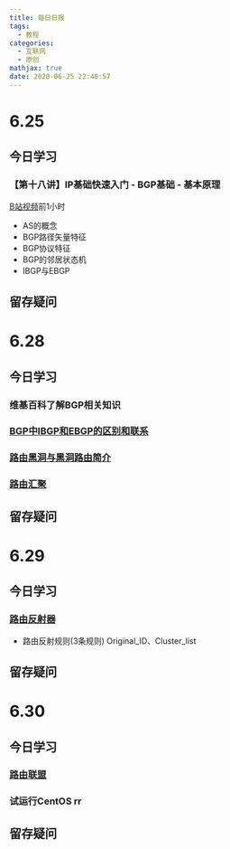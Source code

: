 ```yaml
---
title: 每日日报
tags:
  - 教程
categories:
  - 互联网
  - 原创
mathjax: true
date: 2020-06-25 22:40:57
---
```

# 6.25
## 今日学习
### 【第十八讲】IP基础快速入门 - BGP基础 - 基本原理
[B站视频](https://www.bilibili.com/video/BV1ut411i7ez)前1小时
 - AS的概念
 - BGP路径矢量特征
 - BGP协议特征
 - BGP的邻居状态机
 - IBGP与EBGP

## 留存疑问

# 6.28
## 今日学习
### 维基百科了解BGP相关知识
### [BGP中IBGP和EBGP的区别和联系](https://blog.csdn.net/zhouwei1221q/article/details/45420223)
### [路由黑洞与黑洞路由简介](https://blog.csdn.net/wangjianno2/article/details/52074148)
### [路由汇聚](https://baike.baidu.com/item/%E8%B7%AF%E7%94%B1%E6%B1%87%E8%81%9A/4430343?fromtitle=%E8%B7%AF%E7%94%B1%E6%B1%87%E6%80%BB&fromid=7996986)

## 留存疑问

# 6.29
## 今日学习
### [路由反射器](https://www.youtube.com/watch?v=aXS6CSYgbYw)
 - 路由反射规则(3条规则)
Original_ID、Cluster_list

## 留存疑问

# 6.30
## 今日学习
### [路由联盟](https://www.youtube.com/watch?v=-PRvLmd5MRY)
### 试运行CentOS rr
## 留存疑问